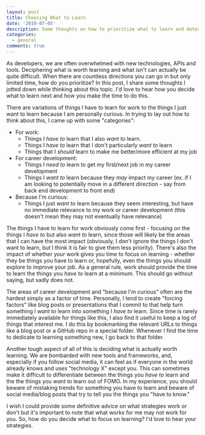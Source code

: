 ```yaml
---
layout: post
title: Choosing What to Learn
date: '2019-07-05'
description: Some thoughts on how to prioritize what to learn and determine what has the most value to you.
categories:
  - general
comments: true
---
```


As developers, we are often overwhelmed with new technologies, APIs and tools. Deciphering what is worth learning and what isn't can actually be quite difficult. When there are countless directions you can go in but only limited time, how do you prioritize? In this post, I share some thoughts I jotted down while thinking about this topic. I'd love to hear how you decide what to learn next and how you make the time to do this.

There are variations of things I have to learn for work to the things I just want to learn because I am personally curious. In trying to lay out how to think about this, I came up with some "categories":

* For work:
	* Things I _have to_ learn that I also _want to_ learn.
	* Things I _have to_ learn that I don't particularly _want to_ learn
	* Things that I _should_ learn to make me better/more efficient at my job
* For career development:
	* Things I _need to_ learn to get my first/next job in my career development
	* Things I _want to_ learn because they _may_ impact my career (ex. if I am looking to potentially move in a different direction - say from back end development to front end)
* Because I'm curious:
	* Things I just _want to_ learn because they seem interesting, but have no immediate relevance to my work or career development (this doesn't mean they may not eventually have relevance)

The things I have to learn for work obviously come first - focusing on the things I _have to_ but also _want to_ learn, since those will likely be the areas that I can have the most impact (obviously, I don't ignore the things I don't want to learn, but I think it is fair to give them less priority). There's also the impact of whether your work gives you time to focus on learning - whether they be things you have to learn or, hopefully, even the things you should explore to improve your job. As a general rule, work should provide the time to learn the things you _have to_ learn at a minimum. This should go without saying, but sadly does not.

The areas of career development and "because I'm curious" often are the hardest simply as a factor of time. Personally, I tend to create "forcing factors" like blog posts or presentations that I commit to that help turn something I _want to_ learn into something I _have to_ learn. Since time is rarely immediately available for things like this, I also find it useful to keep a log of things that interest me. I do this by bookmarking the relevant URLs to things like a blog post or a GitHub repo in a special folder. Whenever I find the time to dedicate to learning something new, I go back to that folder.

Another tough aspect of all of this is deciding what is actually worth learning. We are bombarded with new tools and frameworks, and, especially if you follow social media, it can feel as if everyone in the world already knows and uses "technology X" except you. This can sometimes make it difficult to differentiate between the things you _have to_ learn and the the things you _want to_ learn out of FOMO. In my experience, you should beware of mistaking trends for something you have to learn and beware of social media/blog posts that try to tell you the things you "have to know."

I wish I could provide some definitive advice on what strategies work or don't but it's important to note that what works for me may not work for you. So, how do you decide what to focus on learning? I'd love to hear your strategies.